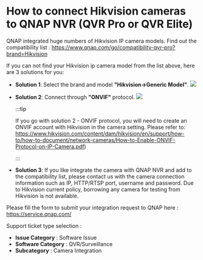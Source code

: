 # How to connect Hikvision cameras to QNAP NVR (QVR Pro or QVR Elite)

QNAP integrated huge numbers of Hikvision IP camera models. Find out the compatibility list : https://www.qnap.com/go/compatibility-qvr-pro?brand=Hikvision

If you can not find your Hikvision ip camera model from the list above, here are 3 solutions for you:

- **Solution 1**: Select the brand and model **"Hikvision->Generic Model"**.
  ![](/assets/qvrpro/hikvision_camera_models.png)
- **Solution 2**: Connect through **"ONVIF"** protocol.
  ![](/assets/qvrpro/hikvision_camera_models_onvif.png)
  
  :::tip

  If you go with solution 2 - ONVIF protocol, you will need to create an ONVIF account with Hikvision in the camera setting. Please refer to: https://www.hikvision.com/content/dam/hikvision/en/support/how-to/how-to-document/network-cameras/How-to-Enable-ONVIF-Protocol-on-IP-Camera.pdf)

  :::
- **Solution 3**: If you like integrate the camera with QNAP NVR and add to the compatibility list, please contact us with the camera connection information such as IP, HTTP/RTSP port, username and password. Due to Hikvision current policy, borrowing any camera for testing from Hikvision is not available.

Please fill the form to submit your integration request to QNAP here : https://service.qnap.com/

Support ticket type selection : 
 - **Issue Category** : Software Issue
 - **Software Category** : QVR/Surveillance
 - **Subcategory** : Camera Integration